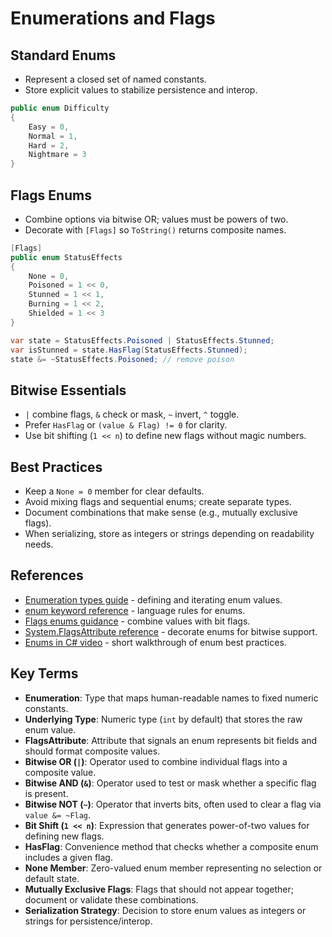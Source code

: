# Enumerations and Flags

## Standard Enums
- Represent a closed set of named constants.
- Store explicit values to stabilize persistence and interop.

```csharp
public enum Difficulty
{
    Easy = 0,
    Normal = 1,
    Hard = 2,
    Nightmare = 3
}
```

## Flags Enums
- Combine options via bitwise OR; values must be powers of two.
- Decorate with `[Flags]` so `ToString()` returns composite names.

```csharp
[Flags]
public enum StatusEffects
{
    None = 0,
    Poisoned = 1 << 0,
    Stunned = 1 << 1,
    Burning = 1 << 2,
    Shielded = 1 << 3
}

var state = StatusEffects.Poisoned | StatusEffects.Stunned;
var isStunned = state.HasFlag(StatusEffects.Stunned);
state &= ~StatusEffects.Poisoned; // remove poison
```

## Bitwise Essentials
- `|` combine flags, `&` check or mask, `~` invert, `^` toggle.
- Prefer `HasFlag` or `(value & Flag) != 0` for clarity.
- Use bit shifting (`1 << n`) to define new flags without magic numbers.

## Best Practices
- Keep a `None = 0` member for clear defaults.
- Avoid mixing flags and sequential enums; create separate types.
- Document combinations that make sense (e.g., mutually exclusive flags).
- When serializing, store as integers or strings depending on readability needs.








## References
- [Enumeration types guide](https://learn.microsoft.com/en-us/dotnet/csharp/programming-guide/enumeration-types) - defining and iterating enum values.
- [enum keyword reference](https://learn.microsoft.com/en-us/dotnet/csharp/language-reference/builtin-types/enum) - language rules for enums.
- [Flags enums guidance](https://learn.microsoft.com/en-us/dotnet/csharp/language-reference/keywords/enum#flags-enums) - combine values with bit flags.
- [System.FlagsAttribute reference](https://learn.microsoft.com/en-us/dotnet/api/system.flagsattribute) - decorate enums for bitwise support.
- [Enums in C# video](https://www.youtube.com/watch?v=SN1exWlNxuE) - short walkthrough of enum best practices.
## Key Terms
- **Enumeration**: Type that maps human-readable names to fixed numeric constants.
- **Underlying Type**: Numeric type (`int` by default) that stores the raw enum value.
- **FlagsAttribute**: Attribute that signals an enum represents bit fields and should format composite values.
- **Bitwise OR (`|`)**: Operator used to combine individual flags into a composite value.
- **Bitwise AND (`&`)**: Operator used to test or mask whether a specific flag is present.
- **Bitwise NOT (`~`)**: Operator that inverts bits, often used to clear a flag via `value &= ~Flag`.
- **Bit Shift (`1 << n`)**: Expression that generates power-of-two values for defining new flags.
- **HasFlag**: Convenience method that checks whether a composite enum includes a given flag.
- **None Member**: Zero-valued enum member representing no selection or default state.
- **Mutually Exclusive Flags**: Flags that should not appear together; document or validate these combinations.
- **Serialization Strategy**: Decision to store enum values as integers or strings for persistence/interop.
